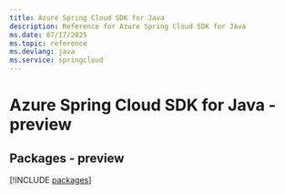 ```yaml
---
title: Azure Spring Cloud SDK for Java
description: Reference for Azure Spring Cloud SDK for Java
ms.date: 07/17/2025
ms.topic: reference
ms.devlang: java
ms.service: springcloud
---
```

# Azure Spring Cloud SDK for Java - preview
## Packages - preview
[!INCLUDE [packages](spring-cloud-index.md)]